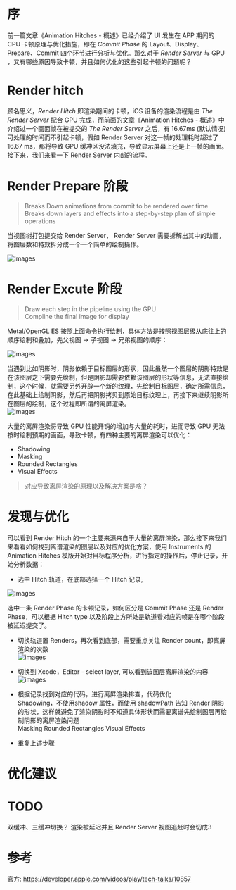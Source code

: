 # 序
前一篇文章《Animation Hitches - 概述》已经介绍了 UI 发生在 APP 期间的 CPU 卡顿原理与优化措施，即在 *Commit Phase* 的 Layout、Display、Prepare、Commit 四个环节进行分析与优化。那么对于 *Render Server* 与 GPU ，又有哪些原因导致卡顿，并且如何优化的这些引起卡顿的问题呢？

# Render hitch
顾名思义，*Render Hitch* 即渲染期间的卡顿，iOS 设备的渲染流程是由 *The Render Server* 配合 GPU 完成，而前面的文章《Animation Hitches - 概述》中介绍过一个画面帧在被提交的 *The Render Server* 之后，有 16.67ms (默认情况)可处理的时间而不引起卡顿，假如 Render Server 对这一帧的处理耗时超过了 16.67 ms，那将导致 GPU 缓冲区没法填充，导致显示屏幕上还是上一帧的画面。接下来，我们来看一下 Render Server 内部的流程。

# Render Prepare 阶段
> Breaks Down animations from commit to be rendered over time   
> Breaks down layers and effects into a step-by-step plan of simple operations   

当视图树打包提交给 Render Server， Render Server 需要拆解出其中的动画，将图层数和特效拆分成一个一个简单的绘制操作。

![images](/assets/imgs/render_hitch_prepare.png)  

# Render Excute 阶段
> Draw each step in the pipeline using the GPU  
Compline the final image for display  

Metal/OpenGL ES 按照上面命令执行绘制，具体方法是按照视图层级从底往上的顺序绘制和叠加，先父视图 -> 子视图 -> 兄弟视图的顺序：

![images](/assets/imgs/render_hitch_excute.png)


当遇到比如阴影时，阴影依赖于目标图层的形状，因此虽然一个图层的阴影特效是在该图层之下需要先绘制，但是阴影却需要依赖该图层的形状等信息，无法直接绘制，这个时候，就需要另外开辟一个新的纹理，先绘制目标图层，确定所需信息，在此基础上绘制阴影，然后再把阴影拷贝到原始目标纹理上，再接下来继续阴影所在图层的绘制，这个过程即所谓的离屏渲染。  
![images](/assets/imgs/render_hitch_offscreen.png)

大量的离屏渲染将导致 GPU 性能开销的增加与大量的耗时，进而导致 GPU 无法按时绘制预期的画面，导致卡顿，有四种主要的离屏渲染可以优化：
- Shadowing
- Masking
- Rounded Rectangles
- Visual Effects

> 对应导致离屏渲染的原理以及解决方案是啥？

# 发现与优化
可以看到 Render Hitch 的一个主要来源来自于大量的离屏渲染，那么接下来我们来看看如何找到离谱渲染的图层以及对应的优化方案，使用 Instruments 的 Animation Hitches 模版开始对目标程序分析，进行指定的操作后，停止记录，开始分析数据：
- 选中 Hitch 轨道，在底部选择一个 Hitch 记录,

![images](assets/imgs/render_hitch_select_record.png) 

选中一条 Render Phase 的卡顿记录，如何区分是 Commit Phase 还是 Render Phase，可以根据 Hitch type 以及阶段上方所处是轨道看对应的帧是在哪个阶段被延迟提交了。

- 切换轨道置 Renders，再次看到底部，需要重点关注 Render count，即离屏渲染的次数  
![images](assets/imgs/render_hitch_gpu_render_count.png)

- 切换到 Xcode，Editor - select layer, 可以看到该图层离屏渲染的内容
![images](assets/imgs/render_hitch_layer_off_screen.png)

- 根据记录找到对应的代码，进行离屏渲染排查，代码优化  
Shadowing，不使用shadow 属性，而使用 shadowPath 告知 Render 阴影的形状，这样就避免了渲染阴影时不知道具体形状而需要离谱先绘制图层再绘制阴影的离屏渲染问题    
Masking
Rounded Rectangles
Visual Effects
- 重复上述步骤

# 优化建议


# TODO
双缓冲、三缓冲切换？
渲染被延迟并且 Render Server 视图追赶时会切成3

# 参考

官方: https://developer.apple.com/videos/play/tech-talks/10857
